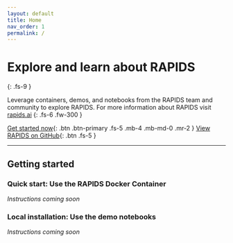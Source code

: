 ```yaml
---
layout: default
title: Home
nav_order: 1
permalink: /
---
```



# Explore and learn about RAPIDS
{: .fs-9 }

Leverage containers, demos, and notebooks from the RAPIDS team and community to explore RAPIDS. For more information about RAPIDS visit [rapids.ai](http://rapids.ai)
{: .fs-6 .fw-300 }

[Get started now](#getting-started){: .btn .btn-primary .fs-5 .mb-4 .mb-md-0 .mr-2 } [View RAPIDS on GitHub](https://github.com/rapidsai){: .btn .fs-5 }

---

## Getting started

### Quick start: Use the RAPIDS Docker Container

_Instructions coming soon_

### Local installation: Use the demo notebooks

_Instructions coming soon_
